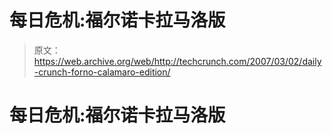 # 每日危机:福尔诺卡拉马洛版

> 原文：<https://web.archive.org/web/http://techcrunch.com/2007/03/02/daily-crunch-forno-calamaro-edition/>

# 每日危机:福尔诺卡拉马洛版